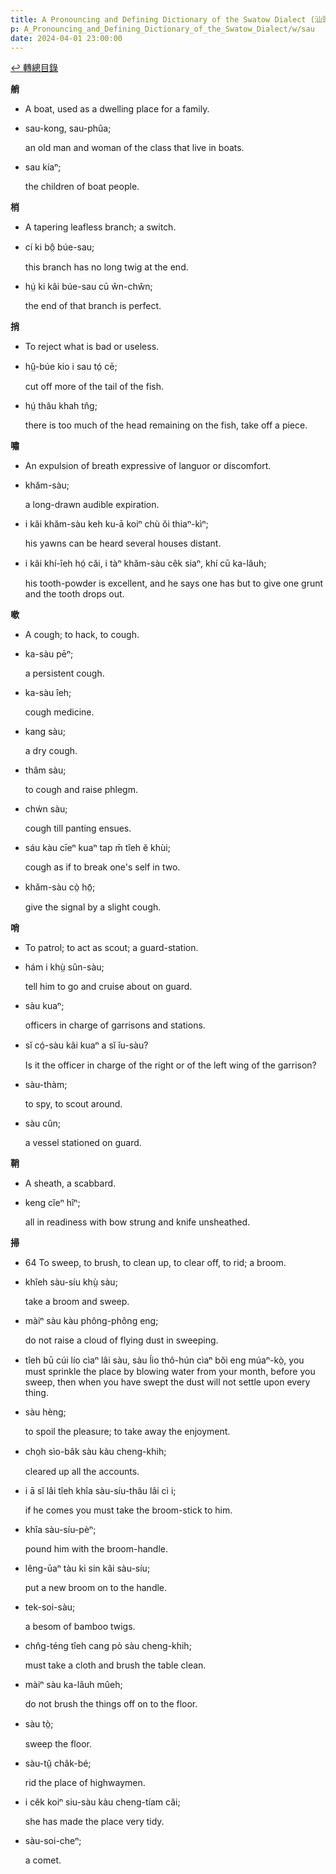 ```yaml
---
title: A Pronouncing and Defining Dictionary of the Swatow Dialect (汕頭方言音義字典) / sau
p: A_Pronouncing_and_Defining_Dictionary_of_the_Swatow_Dialect/w/sau
date: 2024-04-01 23:00:00
---
```


[↩️ 轉總目錄](/A_Pronouncing_and_Defining_Dictionary_of_the_Swatow_Dialect)


**艄**
- A boat, used as a dwelling place for a family.

- sau-kong, sau-phûa;

  an old man and woman of the class that live in boats.

- sau kíaⁿ;

  the children of boat people.

**梢**
- A tapering leafless branch; a switch.

- cí ki bô̤ búe-sau;

  this branch has no long twig at the end.

- hṳ́ ki kâi búe-sau cū ŵn-chŵn;

  the end of that branch is perfect.

**捎**
- To reject what is bad or useless.

- hṳ̂-búe kio i sau tó̤ cē;

  cut off more of the tail of the fish.

- hṳ́ thâu khah tn̂g;

  there is too much of the head remaining on the fish, take off a piece.

**嘯**
- An expulsion of breath expressive of languor or discomfort.

- khăm-sàu;

  a long-drawn audible expiration.

- i kâi khăm-sàu keh ku-ā koiⁿ chù ŏi thiaⁿ-kìⁿ;

  his yawns can be heard several houses distant.

- i kâi khí-îeh hó̤ căi, i tàⁿ khăm-sàu cêk siaⁿ, khí cū ka-lâuh;

  his tooth-powder is excellent, and he says one has but to give one grunt and the tooth drops out.

**嗽**
- A cough; to hack, to cough.

- ka-sàu pēⁿ;

  a persistent cough.

- ka-sàu îeh;

  cough medicine.

- kang sàu;

  a dry cough.

- thâm sàu;

  to cough and raise phlegm.

- chẃn sàu;

  cough till panting ensues.

- sáu kàu cīeⁿ kuaⁿ tap m̄ tîeh ĕ khùi;

  cough as if to break one's self in two.

- khăm-sàu cò̤ hō̤;

  give the signal by a slight cough. 

**哨**
- To patrol; to act as scout; a guard-station.

- hám i khṳ̀ sûn-sàu;

  tell him to go and cruise about on guard.

- sàu kuaⁿ;

  officers in charge of garrisons and stations.

- sĭ có̤-sàu kâi kuaⁿ a sĭ ĭu-sàu?

  Is it the officer in charge of the right or of the left wing of the garrison?

- sàu-thàm;

  to spy, to scout around.

- sàu cûn;

  a vessel stationed on guard.

**鞘**
- A sheath, a scabbard.

- keng cĭeⁿ hîⁿ;

  all in readiness with bow strung and knife unsheathed.

**掃**
- 64 To sweep, to brush, to clean up, to clear off, to rid; a broom.

- khîeh sàu-síu khṳ̀ sàu;

  take a broom and sweep.

- màiⁿ sàu kàu phông-phông eng;

  do not raise a cloud of flying dust in sweeping.

- tîeh bū cúi lío cìaⁿ lâi sàu, sàu ĺio thô-hún cìaⁿ bŏi eng múaⁿ-kò̤, you must sprinkle the place by blowing water from your month, before  you sweep, then when you have swept the dust will not settle upon every  thing.

- sàu hèng;

  to spoil the pleasure; to take away the enjoyment.

- cho̤h sìo-bâk sàu kàu cheng-khih;

  cleared up all the accounts.

- i ā sĭ lâi tîeh khîa sàu-síu-thâu lâi cì i;

  if he comes you must take the broom-stick to him.

- khîa sàu-síu-pèⁿ;

  pound him with the broom-handle.

- lêng-ūaⁿ tàu ki sin kâi sàu-síu;

  put a new broom on to the handle.

- tek-soi-sàu;

  a besom of bamboo twigs.

- chn̂g-téng tîeh cang pò sàu cheng-khih;

  must take a cloth and brush the table clean.

- màiⁿ sàu ka-lâuh mûeh;

  do not brush the things off on to the floor.

- sàu tò̤;

  sweep the floor.

- sàu-tṳ̂ châk-bé;

  rid the place of highwaymen.

- i cêk koiⁿ siu-sàu kàu cheng-tíam căi;

  she has made the place very tidy.

- sàu-soi-cheⁿ;

  a comet.